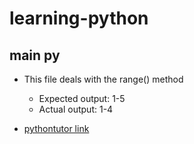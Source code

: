 # learning-python

## main py

- This file deals with the range() method

    - Expected output:  1-5
    - Actual output:    1-4

- [pythontutor link](http://pythontutor.com/composingprograms.html#mode=display)